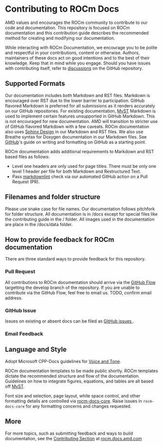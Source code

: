 # Contributing to ROCm Docs

AMD values and encourages the ROCm community to contribute to our code and
documentation. This repository is focused on ROCm documentation and this
contribution guide describes the recommended method for creating and modifying our
documentation.

While interacting with ROCm Documentation, we encourage you to be polite and
respectful in your contributions, content or otherwise. Authors, maintainers of
these docs act on good intentions and to the best of their knowledge.
Keep that in mind while you engage. Should you have issues with contributing
itself, refer to
[discussions](https://github.com/RadeonOpenCompute/ROCm/discussions) on the
GitHub repository.

## Supported Formats

Our documentation includes both Markdown and RST files. Markdown is encouraged
over RST due to the lower barrier to participation. GitHub flavored Markdown is preferred
for all submissions as it renders accurately on our GitHub repositories. For existing documentation,
[MyST](https://myst-parser.readthedocs.io/en/latest/intro.html) Markdown
is used to implement certain features unsupported in GitHub Markdown. This is
not encouraged for new documentation. AMD will transition
to stricter use of GitHub flavored Markdown with a few caveats. ROCm documentation
also uses [Sphinx Design](https://sphinx-design.readthedocs.io/en/latest/index.html)
in our Markdown and RST files. We also use Breathe syntax for Doxygen documentation
in our Markdown files. See
[GitHub](https://docs.github.com/en/get-started/writing-on-github/getting-started-with-writing-and-formatting-on-github)'s
guide on writing and formatting on GitHub as a starting point.

ROCm documentation adds additional requirements to Markdown and RST based files
as follows:

- Level one headers are only used for page titles. There must be only one level
  1 header per file for both Markdown and Restructured Text.
- Pass [markdownlint](https://github.com/markdownlint/markdownlint) check via
  our automated GitHub action on a Pull Request (PR).

## Filenames and folder structure

Please use snake case for file names. Our documentation follows pitchfork for
folder structure. All documentation is in /docs except for special files like
the contributing guide in the / folder. All images used in the documentation are
place in the /docs/data folder.

## How to provide feedback for ROCm documentation

There are three standard ways to provide feedback for this repository.

### Pull Request

All contributions to ROCm documentation should arrive via the
[GitHub Flow](https://docs.github.com/en/get-started/quickstart/github-flow)
targetting the develop branch of the repository. If you are unable to contribute
via the GitHub Flow, feel free to email us. TODO, confirm email address.

### GitHub Issue

Issues on existing or absent docs can be filed as [GitHub issues
](https://github.com/RadeonOpenCompute/ROCm/issues).

### Email Feedback

## Language and Style

Adopt Microsoft CPP-Docs guidelines for
[Voice and Tone](https://github.com/MicrosoftDocs/cpp-docs/blob/main/styleguide/voice-tone.md).

ROCm documentation templates to be made public shortly. ROCm templates dictate
the recommended structure and flow of the documentation. Guidelines on how to
integrate figures, equations, and tables are all based off
[MyST](https://myst-parser.readthedocs.io/en/latest/intro.html).

Font size and selection, page layout, white space control, and other formatting
details are controlled via [rocm-docs-core](https://github.com/RadeonOpenCompute/rocm-docs-core).
Raise issues in `rocm-docs-core` for any formatting concerns and changes requested.

## More

For more topics, such as submitting feedback and ways to build documentation,
see the [Contributing Section](https://rocm.docs.amd.com/en/latest/contributing.html)
at [rocm.docs.amd.com](https://rocm.docs.amd.com)
